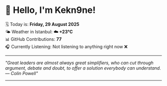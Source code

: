 # 👋 Hello, I'm Kekn9ne!

🗓️ Today is: **Friday, 29 August 2025**  
🌤️ Weather in Istanbul: **☁️   +23°C**  
📊 GitHub Contributions: **77**  
🎧 Currently Listening: Not listening to anything right now ❌

---

_"Great leaders are almost always great simplifiers, who can cut through argument, debate and doubt, to offer a solution everybody can understand. — *Colin Powell*"_

---
